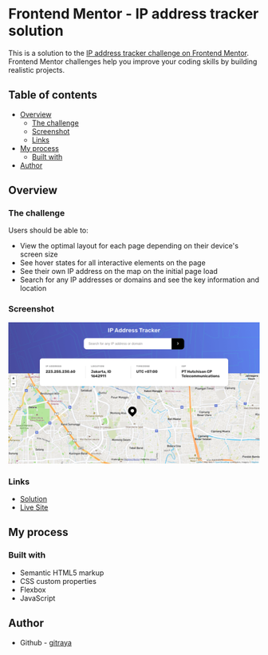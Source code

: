 # Frontend Mentor - IP address tracker solution

This is a solution to the [IP address tracker challenge on Frontend Mentor](https://www.frontendmentor.io/challenges/ip-address-tracker-I8-0yYAH0). Frontend Mentor challenges help you improve your coding skills by building realistic projects.

## Table of contents

- [Overview](#overview)
  - [The challenge](#the-challenge)
  - [Screenshot](#screenshot)
  - [Links](#links)
- [My process](#my-process)
  - [Built with](#built-with)
- [Author](#author)

## Overview

### The challenge

Users should be able to:

- View the optimal layout for each page depending on their device's screen size
- See hover states for all interactive elements on the page
- See their own IP address on the map on the initial page load
- Search for any IP addresses or domains and see the key information and location

### Screenshot

![](https://github.com/gitraya/ip-address-tracker/blob/main/public/images/overviewiptracker.png)

### Links

- [Solution](https://github.com/gitraya/ip-address-tracker)
- [Live Site](https://ray-ip-address-tracker.netlify.app/)

## My process

### Built with

- Semantic HTML5 markup
- CSS custom properties
- Flexbox
- JavaScript

## Author

- Github - [gitraya](https://github.com/gitraya)
